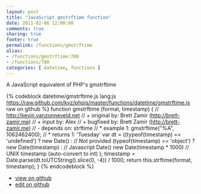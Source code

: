```yaml
---
layout: post
title: "JavaScript gmstrftime function"
date: 2011-02-06 12:00:00
comments: true
sharing: true
footer: true
permalink: /functions/gmstrftime
alias:
- /functions/gmstrftime:780
- /functions/780
categories: [ datetime, functions ]
---
```

A JavaScript equivalent of PHP's gmstrftime
<!-- more -->
{% codeblock datetime/gmstrftime.js lang:js https://raw.github.com/kvz/phpjs/master/functions/datetime/gmstrftime.js raw on github %}
function gmstrftime (format, timestamp) {
    // http://kevin.vanzonneveld.net
    // +   original by: Brett Zamir (http://brett-zamir.me)
    // +   input by: Alex
    // +   bugfixed by: Brett Zamir (http://brett-zamir.me)
    // -    depends on: strftime
    // *     example 1: gmstrftime("%A", 1062462400);
    // *     returns 1: 'Tuesday'
    var dt = ((typeof(timestamp) == 'undefined') ? new Date() : // Not provided
    (typeof(timestamp) == 'object') ? new Date(timestamp) : // Javascript Date()
    new Date(timestamp * 1000) // UNIX timestamp (auto-convert to int)
    );
    timestamp = Date.parse(dt.toUTCString().slice(0, -4)) / 1000;
    return this.strftime(format, timestamp);
}
{% endcodeblock %}
<ul>
 <li><a href="https://github.com/kvz/phpjs/blob/master/functions/datetime/gmstrftime.js">view on github</a></li>
 <li><a href="https://github.com/kvz/phpjs/edit/master/functions/datetime/gmstrftime.js">edit on github</a></li>
</ul>

